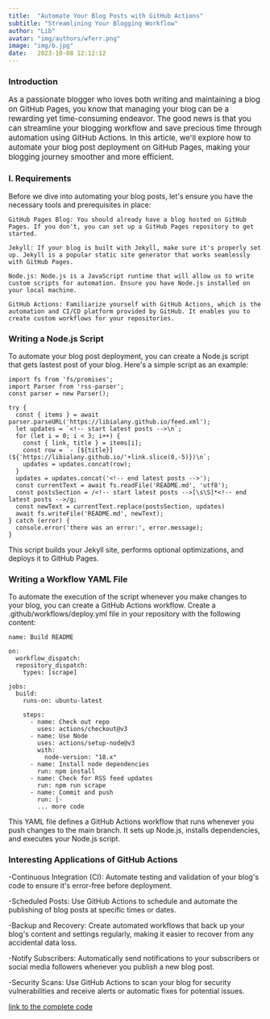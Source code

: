 ```yaml
---
title:  "Automate Your Blog Posts with GitHub Actions"
subtitle: "Streamlining Your Blogging Workflow"
author: "Lib"
avatar: "img/authors/wferr.png"
image: "img/b.jpg"
date:   2023-10-08 12:12:12
---
```


### Introduction

<p style="font-size: 15px;">As a passionate blogger who loves both writing and maintaining a blog on GitHub Pages, you know that managing your blog can be a rewarding yet time-consuming endeavor. The good news is that you can streamline your blogging workflow and save precious time through automation using GitHub Actions. In this article, we'll explore how to automate your blog post deployment on GitHub Pages, making your blogging journey smoother and more efficient.</p>

### I. Requirements

Before we dive into automating your blog posts, let's ensure you have the necessary tools and prerequisites in place:

    GitHub Pages Blog: You should already have a blog hosted on GitHub Pages. If you don't, you can set up a GitHub Pages repository to get started.

    Jekyll: If your blog is built with Jekyll, make sure it's properly set up. Jekyll is a popular static site generator that works seamlessly with GitHub Pages.

    Node.js: Node.js is a JavaScript runtime that will allow us to write custom scripts for automation. Ensure you have Node.js installed on your local machine.

    GitHub Actions: Familiarize yourself with GitHub Actions, which is the automation and CI/CD platform provided by GitHub. It enables you to create custom workflows for your repositories.

### Writing a Node.js Script

To automate your blog post deployment, you can create a Node.js script that gets lastest post of your blog. Here's a simple script as an example:

```shell
import fs from 'fs/promises';
import Parser from 'rss-parser';
const parser = new Parser();
 
try {
  const { items } = await parser.parseURL('https://libialany.github.io/feed.xml');
  let updates = `<!-- start latest posts -->\n`;
  for (let i = 0; i < 3; i++) {
    const { link, title } = items[i];
    const row = `- [${title}](${'https://libialany.github.io/'+link.slice(0,-5)})\n`;
    updates = updates.concat(row);
  }
  updates = updates.concat('<!-- end latest posts -->');
  const currentText = await fs.readFile('README.md', 'utf8');
  const postsSection = /<!-- start latest posts -->[\s\S]*<!-- end latest posts -->/g;
  const newText = currentText.replace(postsSection, updates)
  await fs.writeFile('README.md', newText);
} catch (error) {
  console.error('there was an error:', error.message);
}
```
This script builds your Jekyll site, performs optional optimizations, and deploys it to GitHub Pages.

### Writing a Workflow YAML File

To automate the execution of the script whenever you make changes to your blog, you can create a GitHub Actions workflow. Create a .github/workflows/deploy.yml file in your repository with the following content:

```shell
name: Build README

on:
  workflow_dispatch:
  repository_dispatch:
    types: [scrape]

jobs:
  build:
    runs-on: ubuntu-latest

    steps:
      - name: Check out repo
        uses: actions/checkout@v3
      - name: Use Node
        uses: actions/setup-node@v3
        with:
          node-version: "18.x"
      - name: Install node dependencies
        run: npm install
      - name: Check for RSS feed updates
        run: npm run scrape
      - name: Commit and push
        run: |-
        ... more code
```

This YAML file defines a GitHub Actions workflow that runs whenever you push changes to the main branch. It sets up Node.js, installs dependencies, and executes your Node.js script.

### Interesting Applications of GitHub Actions

-Continuous Integration (CI): Automate testing and validation of your blog's code to ensure it's error-free before deployment.

-Scheduled Posts: Use GitHub Actions to schedule and automate the publishing of blog posts at specific times or dates.

-Backup and Recovery: Create automated workflows that back up your blog's content and settings regularly, making it easier to recover from any accidental data loss.

-Notify Subscribers: Automatically send notifications to your subscribers or social media followers whenever you publish a new blog post.

-Security Scans: Use GitHub Actions to scan your blog for security vulnerabilities and receive alerts or automatic fixes for potential issues.

[link to the complete code](https://github.com/libialany/libialany)